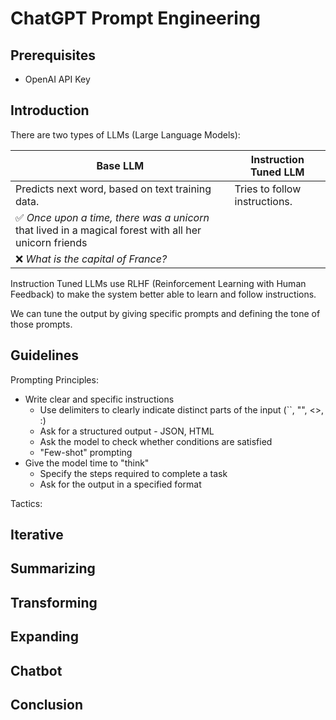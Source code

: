 # ChatGPT Prompt Engineering

## Prerequisites

- OpenAI API Key

## Introduction

There are two types of LLMs (Large Language Models):

| Base LLM                                                                                                                | Instruction Tuned LLM         |
| ----------------------------------------------------------------------------------------------------------------------- | ----------------------------- |
| Predicts next word, based on text training data.                                                                        | Tries to follow instructions. |
| :white_check_mark: _Once upon a time, there was a unicorn_ that lived in a magical forest with all her unicorn friends |                               |
| :x: _What is the capital of France?_                                                                                    |                               |

Instruction Tuned LLMs use RLHF (Reinforcement Learning with Human Feedback) to make the system better able to learn and follow instructions.

We can tune the output by giving specific prompts and defining the tone of those prompts.

## Guidelines

Prompting Principles:

- Write clear and specific instructions
  - Use delimiters to clearly indicate distinct parts of the input (``, "", <>, :)
  - Ask for a structured output - JSON, HTML
  - Ask the model to check whether conditions are satisfied
  - "Few-shot" prompting
- Give the model time to "think"
  - Specify the steps required to complete a task
  - Ask for the output in a specified format

Tactics:

## Iterative

## Summarizing

## Transforming

## Expanding

## Chatbot

## Conclusion
